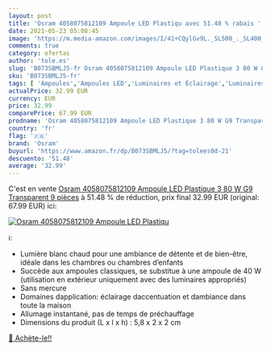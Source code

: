 ```yaml
---
layout: post
title: 'Osram 4058075812109 Ampoule LED Plastiqu avec 51.48 % rabais '
date: 2021-05-23 05:08:45
image: 'https://m.media-amazon.com/images/I/41+CQylGv9L._SL500_._SL400_.jpg'
comments: true
category: ofertas
author: 'tole.es'
slug: 'B073SBMLJ5-fr Osram 4058075812109 Ampoule LED Plastique 3 80 W G9...'
sku: 'B073SBMLJ5-fr'
tags: [ 'Ampoules','Ampoules LED','Luminaires et Éclairage','Luminaires et éclairage','osram', ]
actualPrice: 32.99 EUR
currency: EUR
price: 32.99
comparePrice: 67.99 EUR
prodname: 'Osram 4058075812109 Ampoule LED Plastique 3 80 W G9 Transparent 9 pièces'
country: 'fr'
flag: '🇫🇷'
brand: 'Osram'
buyurl: 'https://www.amazon.fr/dp/B073SBMLJ5/?tag=tolees0d-21'
descuento: '51.48'
average: '32.99'
---
```


C'est en vente [Osram 4058075812109 Ampoule LED Plastique 3 80 W G9 Transparent 9 pièces](https://www.amazon.fr/dp/B073SBMLJ5/?tag=tolees0d-21)  à  51.48 % de réduction, prix final  32.99 EUR (original: 67.99 EUR) ici:

[![Osram 4058075812109 Ampoule LED Plastiqu](https://m.media-amazon.com/images/I/41+CQylGv9L._SL500_._SL400_.jpg)](https://www.amazon.fr/dp/B073SBMLJ5/?tag=tolees0d-21)

ℹ️:

- Lumière blanc chaud pour une ambiance de détente et de bien-être, idéale dans les chambres ou chambres d’enfants
- Succède aux ampoules classiques, se substitue à une ampoule de 40 W (utilisation en extérieur uniquement avec des luminaires appropriés)
- Sans mercure
- Domaines dapplication: éclairage daccentuation et dambiance dans toute la maison
- Allumage instantané, pas de temps de préchauffage
- Dimensions du produit (L x l x h) : 5,8 x 2 x 2 cm

[🛒 Achète-le!!](https://www.amazon.fr/dp/B073SBMLJ5/?tag=tolees0d-21)
